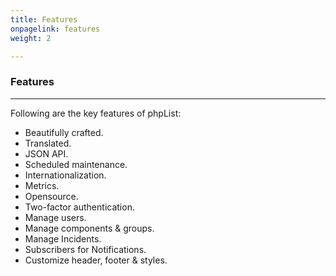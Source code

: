 ```yaml
---
title: Features
onpagelink: features
weight: 2

---
```


### Features
--------

Following are the key features of phpList:

- Beautifully crafted.
- Translated.
- JSON API.
- Scheduled maintenance.
- Internationalization.
- Metrics.
- Opensource.
- Two-factor authentication.
- Manage users.
- Manage components &amp; groups.
- Manage Incidents.
- Subscribers for Notifications.
- Customize header, footer &amp; styles.
 